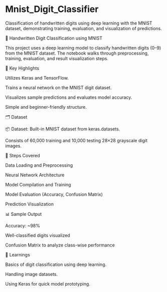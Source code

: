# Mnist_Digit_Classifier
Classification of handwritten digits using deep learning with the MNIST dataset, demonstrating training, evaluation, and visualization of predictions.

🧠 Handwritten Digit Classification using MNIST

This project uses a deep learning model to classify handwritten digits (0–9) from the MNIST dataset. The notebook walks through preprocessing, training, evaluation, and result visualization steps.

📌 Key Highlights

Utilizes Keras and TensorFlow.

Trains a neural network on the MNIST digit dataset.

Visualizes sample predictions and evaluates model accuracy.

Simple and beginner-friendly structure.

🗂 Dataset

📦 Dataset: Built-in MNIST dataset from keras.datasets.

Consists of 60,000 training and 10,000 testing 28×28 grayscale digit images.

🧪 Steps Covered

Data Loading and Preprocessing

Neural Network Architecture

Model Compilation and Training

Model Evaluation (Accuracy, Confusion Matrix)

Prediction Visualization

📊 Sample Output

Accuracy: ~98%

Well-classified digits visualized

Confusion Matrix to analyze class-wise performance

🧠 Learnings

Basics of digit classification using deep learning.

Handling image datasets.

Using Keras for quick model prototyping.
